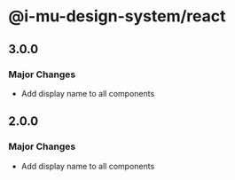 # @i-mu-design-system/react

## 3.0.0

### Major Changes

- Add display name to all components

## 2.0.0

### Major Changes

- Add display name to all components
